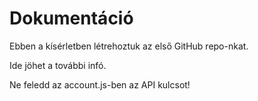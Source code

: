 # Dokumentáció

Ebben a kísérletben létrehoztuk az első GitHub repo-nkat.

Ide jöhet a további infó.

Ne feledd az account.js-ben az API kulcsot!
